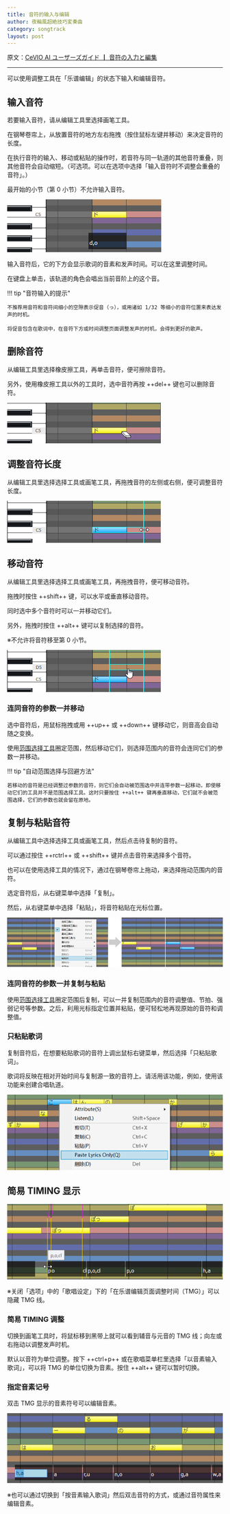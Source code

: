 ```yaml
---
title: 音符的输入与编辑
author: 夜輪風超絶技巧変奏曲
category: songtrack
layout: post
---
```

原文：[CeVIO AI ユーザーズガイド ┃ 音符の入力と編集](https://cevio.jp/guide/cevio_ai/songtrack/song_02/)

---

可以使用调整工具在「乐谱编辑」的状态下输入和编辑音符。

## 输入音符

若要输入音符，请从编辑工具里选择画笔工具。

在钢琴卷帘上，从放置音符的地方左右拖拽（按住鼠标左键并移动）来决定音符的长度。

在执行音符的输入、移动或粘贴的操作时，若音符与同一轨道的其他音符重叠，则其他音符会自动缩短。（可选项。可以在选项中选择「输入音符时不调整会重叠的音符」。）

最开始的小节（第 0 小节）不允许输入音符。

![enter note](images/song_02_1.png)

输入音符后，它的下方会显示歌词的音素和发声时间。可以在这里调整时间。

在键盘上单击，该轨道的角色会唱出当前音阶上的这个音。

!!! tip "音符输入的提示"

    不推荐用音符和音符间细小的空隙表示促音（っ），或用诸如 1/32 等细小的音符位置来表达发声的时机。

    将促音包含在歌词中，在音符下方或时间调整页面调整发声的时机，会得到更好的歌声。

## 删除音符

从编辑工具里选择橡皮擦工具，再单击音符，便可擦除音符。

另外，使用橡皮擦工具以外的工具时，选中音符再按 ++del++ 键也可以删除音符。

![delete note](images/song_02_2.png)

## 调整音符长度

从编辑工具里选择选择工具或画笔工具，再拖拽音符的左侧或右侧，便可调整音符长度。

![adjust note length](images/song_02_3.png)

## 移动音符

从编辑工具里选择选择工具或画笔工具，再拖拽音符，便可移动音符。

拖拽时按住 ++shift++ 键，可以水平或垂直移动音符。

同时选中多个音符时可以一并移动它们。

另外，拖拽时按住 ++alt++ 键可以复制选择的音符。

※不允许将音符移至第 0 小节。

![move note](images/song_02_4.png)

### 连同音符的参数一并移动

选中音符后，用鼠标拖拽或用 ++up++ 或 ++down++ 键移动它，则音高会自动随之变换。

使用[范围选择工具](../song_05)圈定范围，然后移动它们，则选择范围内的音符会连同它们的参数一并移动。

!!! tip "自动范围选择与回避方法"

    若移动的音符是已经调整过参数的音符，则它们会自动被范围选中并连带参数一起移动，即使移动它们的工具并不是范围选择工具。这时只要按住 ++alt++ 键再垂直移动，它们就不会被范围选择，它们的参数也就会留在原地。

## 复制与粘贴音符

从编辑工具中选择选择工具或画笔工具，然后点击待复制的音符。

可以通过按住 ++rctrl++ 或 ++shift++ 键并点击音符来选择多个音符。

也可以在使用选择工具的情况下，通过在钢琴卷帘上拖动，来选择拖动范围内的音符。

选定音符后，从右键菜单中选择「复制」。

然后，从右键菜单中选择「粘贴」，将音符粘贴在光标位置。

![copy and paste note](images/song_02_5.png)

### 连同音符的参数一并复制与粘贴

使用[范围选择工具](../song_05)圈定范围后复制，可以一并复制范围内的音符调整值、节拍、强弱记号等参数。之后，利用光标指定位置并粘贴，便可轻松地再现原始的音符和调整值。

### 只粘贴歌词

复制音符后，在想要粘贴歌词的音符上调出鼠标右键菜单，然后选择「只粘贴歌词」。

歌词将反映在相对开始时间与复制源一致的音符上。请活用该功能，例如，使用该功能来创建合唱轨道。

![score note paste lyrics](images/song_02_6.png)

## 简易 TIMING 显示

![timing adjust](images/song_02_7.png)

※关闭「选项」中的「歌唱设定」下的「在乐谱编辑页面调整时间（TMG）」可以隐藏 TMG 线。

### 简易 TIMING 调整

切换到画笔工具时，将鼠标移到黑带上就可以看到辅音与元音的 TMG 线；向左或右拖动以调整发声时机。

默认以音符为单位调整。按下 ++ctrl+p++ 或在歌唱菜单栏里选择「以音素输入歌词」，可以将 TMG 的单位切换为音素。按住 ++alt++ 键可以暂时切换。

### 指定音素记号

双击 TMG 显示的音素符号可以编辑音素。

![timing adjust](images/song_02_8.png)

※也可以通过切换到「按音素输入歌词」然后双击音符的方式，或通过音符属性来编辑音素。
